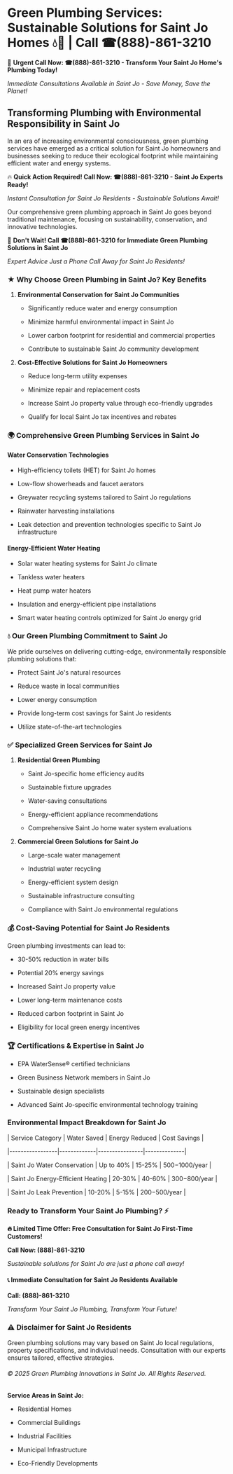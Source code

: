 # Green Plumbing Services: Sustainable Solutions for Saint Jo Homes 💧🌿 | Call ☎(888)-861-3210

🚨 **Urgent Call Now: ☎(888)-861-3210 - Transform Your Saint Jo Home's Plumbing Today!**
*Immediate Consultations Available in Saint Jo - Save Money, Save the Planet!*

## Transforming Plumbing with Environmental Responsibility in Saint Jo

In an era of increasing environmental consciousness, green plumbing services have emerged as a critical solution for Saint Jo homeowners and businesses seeking to reduce their ecological footprint while maintaining efficient water and energy systems. 

🔥 **Quick Action Required! Call Now: ☎(888)-861-3210 - Saint Jo Experts Ready!**
*Instant Consultation for Saint Jo Residents - Sustainable Solutions Await!*

Our comprehensive green plumbing approach in Saint Jo goes beyond traditional maintenance, focusing on sustainability, conservation, and innovative technologies.

🚨 **Don't Wait! Call ☎(888)-861-3210 for Immediate Green Plumbing Solutions in Saint Jo**
*Expert Advice Just a Phone Call Away for Saint Jo Residents!*

### ★ Why Choose Green Plumbing in Saint Jo? Key Benefits

1. **Environmental Conservation for Saint Jo Communities** 
   - Significantly reduce water and energy consumption
   - Minimize harmful environmental impact in Saint Jo
   - Lower carbon footprint for residential and commercial properties
   - Contribute to sustainable Saint Jo community development

2. **Cost-Effective Solutions for Saint Jo Homeowners** 
   - Reduce long-term utility expenses
   - Minimize repair and replacement costs
   - Increase Saint Jo property value through eco-friendly upgrades
   - Qualify for local Saint Jo tax incentives and rebates

### 🌍 Comprehensive Green Plumbing Services in Saint Jo

#### Water Conservation Technologies
- High-efficiency toilets (HET) for Saint Jo homes
- Low-flow showerheads and faucet aerators
- Greywater recycling systems tailored to Saint Jo regulations
- Rainwater harvesting installations
- Leak detection and prevention technologies specific to Saint Jo infrastructure

#### Energy-Efficient Water Heating
- Solar water heating systems for Saint Jo climate
- Tankless water heaters
- Heat pump water heaters
- Insulation and energy-efficient pipe installations
- Smart water heating controls optimized for Saint Jo energy grid

### 💧 Our Green Plumbing Commitment to Saint Jo

We pride ourselves on delivering cutting-edge, environmentally responsible plumbing solutions that:
- Protect Saint Jo's natural resources
- Reduce waste in local communities
- Lower energy consumption
- Provide long-term cost savings for Saint Jo residents
- Utilize state-of-the-art technologies

### ✅ Specialized Green Services for Saint Jo

1. **Residential Green Plumbing**
   - Saint Jo-specific home efficiency audits
   - Sustainable fixture upgrades
   - Water-saving consultations
   - Energy-efficient appliance recommendations
   - Comprehensive Saint Jo home water system evaluations

2. **Commercial Green Solutions for Saint Jo**
   - Large-scale water management
   - Industrial water recycling
   - Energy-efficient system design
   - Sustainable infrastructure consulting
   - Compliance with Saint Jo environmental regulations

### 💰 Cost-Saving Potential for Saint Jo Residents

Green plumbing investments can lead to:
- 30-50% reduction in water bills
- Potential 20% energy savings
- Increased Saint Jo property value
- Lower long-term maintenance costs
- Reduced carbon footprint in Saint Jo
- Eligibility for local green energy incentives

### 🏆 Certifications & Expertise in Saint Jo

- EPA WaterSense® certified technicians
- Green Business Network members in Saint Jo
- Sustainable design specialists
- Advanced Saint Jo-specific environmental technology training

### Environmental Impact Breakdown for Saint Jo

| Service Category | Water Saved | Energy Reduced | Cost Savings |
|-----------------|-------------|----------------|--------------|
| Saint Jo Water Conservation | Up to 40% | 15-25% | $500-$1000/year |
| Saint Jo Energy-Efficient Heating | 20-30% | 40-60% | $300-$800/year |
| Saint Jo Leak Prevention | 10-20% | 5-15% | $200-$500/year |

### Ready to Transform Your Saint Jo Plumbing? ⚡

**🔥 Limited Time Offer: Free Consultation for Saint Jo First-Time Customers!**

**Call Now: (888)-861-3210**
*Sustainable solutions for Saint Jo are just a phone call away!*

#### 📞 Immediate Consultation for Saint Jo Residents Available

**Call: (888)-861-3210**
*Transform Your Saint Jo Plumbing, Transform Your Future!*

### ⚠️ Disclaimer for Saint Jo Residents

Green plumbing solutions may vary based on Saint Jo local regulations, property specifications, and individual needs. Consultation with our experts ensures tailored, effective strategies.

###### © 2025 Green Plumbing Innovations in Saint Jo. All Rights Reserved.

**Service Areas in Saint Jo:** 
- Residential Homes
- Commercial Buildings
- Industrial Facilities
- Municipal Infrastructure
- Eco-Friendly Developments